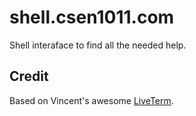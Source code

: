 # shell.csen1011.com

Shell interaface to find all the needed help.


## Credit

Based on Vincent's awesome [LiveTerm](https://github.com/Cveinnt/LiveTerm).